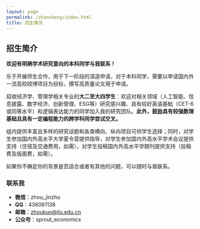 ```yaml
---
layout: page
permalink: /zhaosheng/index.html
title: 招生情况
---
```


## 招生简介


**欢迎有明确学术研究意向的本科同学与我联系！**

乐于开展师生合作，用于下一阶段的深造申请，对于本科同学，需要以申请国内外一流高校硕博项目为目标，撰写高质量论文用于申请。

招收经济学、管理学相关专业的**大二至大四学生**：欢迎对相关领域（人工智能、信息披露、数字经济、创新管理、ESG等）研究感兴趣、具有较好英语基础（CET-6或同等水平）和逻辑表达能力的同学加入我的研究团队。**此外，鼓励具有较强数理基础且具有一定编程能力的跨学科同学尝试交叉。**

组内提供丰富且多样的研究话题和各类横向、纵向项目可供学生选择；同时，对学生参加国内外高水平大学夏令营提供指导，对学生参加国内外高水平学术会议提供支持（住宿及交通费用，如需），对学生投稿国内外高水平学期刊提供支持（投稿费及版面费，如需）。

如果你不确定你的背景是否适合或者有其他的问题，可以随时与我联系。
<br>

### 联系我

- **微信**：zhou_jinzhu
- **QQ**：436061138
- **邮箱**：[zhoukuo@jlu.edu.cn](mailto:zhoukuo@jlu.edu.cn，zhoukuo2010@163.com)
- **公众号**：sprout_economics

